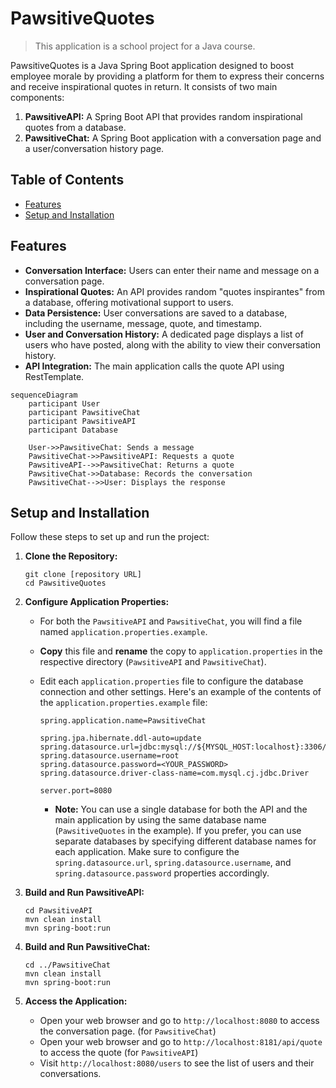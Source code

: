 # PawsitiveQuotes
> This application is a school project for a Java course.

PawsitiveQuotes is a Java Spring Boot application designed to boost employee morale by providing a platform for them to express their concerns and receive inspirational quotes in return. 
It consists of two main components:

1.  **PawsitiveAPI:** A Spring Boot API that provides random inspirational quotes from a database.
2.  **PawsitiveChat:** A Spring Boot application with a conversation page and a user/conversation history page.

## Table of Contents

*   [Features](#features)
*   [Setup and Installation](#setup-and-installation)

## Features

*   **Conversation Interface:** Users can enter their name and message on a conversation page.
*   **Inspirational Quotes:** An API provides random "quotes inspirantes" from a database, offering motivational support to users.
*   **Data Persistence:** User conversations are saved to a database, including the username, message, quote, and timestamp.
*   **User and Conversation History:** A dedicated page displays a list of users who have posted, along with the ability to view their conversation history.
*   **API Integration:** The main application calls the quote API using RestTemplate.

```mermaid
sequenceDiagram
    participant User
    participant PawsitiveChat
    participant PawsitiveAPI
    participant Database

    User->>PawsitiveChat: Sends a message
    PawsitiveChat->>PawsitiveAPI: Requests a quote
    PawsitiveAPI-->>PawsitiveChat: Returns a quote
    PawsitiveChat->>Database: Records the conversation
    PawsitiveChat-->>User: Displays the response
```

## Setup and Installation

Follow these steps to set up and run the project:

1.  **Clone the Repository:**
    ```
    git clone [repository URL]
    cd PawsitiveQuotes
    ```

2.  **Configure Application Properties:**

    *   For both the `PawsitiveAPI` and `PawsitiveChat`, you will find a file named `application.properties.example`.
    *   **Copy** this file and **rename** the copy to `application.properties` in the respective directory (`PawsitiveAPI` and `PawsitiveChat`).

    *   Edit each `application.properties` file to configure the database connection and other settings. Here's an example of the contents of the `application.properties.example` file:

        ```
        spring.application.name=PawsitiveChat

        spring.jpa.hibernate.ddl-auto=update
        spring.datasource.url=jdbc:mysql://${MYSQL_HOST:localhost}:3306/PawsitiveQuotes
        spring.datasource.username=root
        spring.datasource.password=<YOUR_PASSWORD>
        spring.datasource.driver-class-name=com.mysql.cj.jdbc.Driver

        server.port=8080
        ```

        *   **Note:** You can use a single database for both the API and the main application by using the same database name (`PawsitiveQuotes` in the example). If you prefer, you can use separate databases by specifying different database names for each application.  Make sure to configure the `spring.datasource.url`, `spring.datasource.username`, and `spring.datasource.password` properties accordingly.

3.  **Build and Run PawsitiveAPI:**
    ```
    cd PawsitiveAPI
    mvn clean install
    mvn spring-boot:run
    ```

4.  **Build and Run PawsitiveChat:**
    ```
    cd ../PawsitiveChat
    mvn clean install
    mvn spring-boot:run
    ```

5.  **Access the Application:**

    *   Open your web browser and go to `http://localhost:8080` to access the conversation page. (for `PawsitiveChat`)
    *  Open your web browser and go to `http://localhost:8181/api/quote` to access the quote (for `PawsitiveAPI`)
    *   Visit `http://localhost:8080/users` to see the list of users and their conversations.
